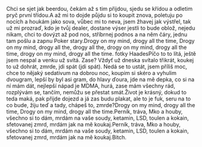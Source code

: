 Chci se sjet jak beerdou,
čekám až s tim přijdou,
sjedu se křídou
a odletim pryč první třídou.A až mi to dojde půjdu si to koupit znova,
poletuju po nocích a houkám jako sova,
vůbec mi to neva, jsem žhavej jak výstřel,
tak už mi prozraď, kdo je tvůj dealer,
dostane výser jestli to bude oblož,
nejedu nikam, chci to dovýzt až pod nos,
stříbrnej podnos a na něm čáry,
jednu tam pošlu a zapnu Poker stary.Drogy on my mind, drogy all the time,
Drogy on my mind, drogy all the, drogy all the,
drogy on my mind, drogy all the time,
drogy on my mind, drogy all the time.
fotky
HaadesPíčo to to lítá, ještě jsem nespal a venku už svítá.
Zase? Vždyť už dneska svítalo třikrát,
koukej to už dohrát, zmrde, jdi spát (jdi spát).
Nedá se to ustát, jsem příliš moc,
chce to nějaký sedativum na dobrou noc,
koupim si skéro a vyhulim dvougram,
lepší by byl asi gram, do hlavy ďoura,
jde na mě depka, co si na ní mám dát,
nejlepší nápad je MDMA, hurá,
zase mám všechny rád,
rozplývám se, tančím, nemůžu se přestat smát.Život je krásný, dokud to teda maká,
pak přijde dojezd a já zas budu plakat,
ale to je fuk, seru na to co bude,
žiju teď a tady, chápeš to, zmrde?Drogy on my mind, drogy all the time,
Drogy on my mind, drogy all the time.Perník, tráva, Mko a houby,
všechno si to dám, mrdám na vaše soudy,
ketamin, LSD, toulen a kokain,
sfetovanej zmrd, mrdám jak na mě koukaj.Perník, tráva, Mko a houby,
všechno si to dám, mrdám na vaše soudy,
ketamin, LSD, toulen a kokain,
sfetovanej zmrd, mrdám jak na mě koukaj.Bitch.
